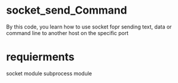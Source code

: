 # socket_send_Command
By this code, you learn how to use socket fopr sending text, data or command line to another host on the specific port
# requierments
socket module
subprocess module
